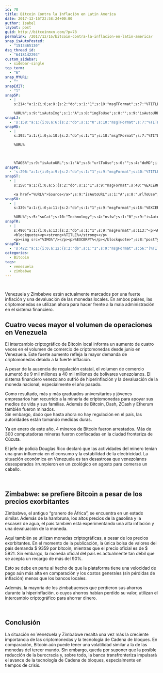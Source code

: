 ```yaml
---
id: 78
title: Bitcoin Contra la Inflación en Latin America
date: 2017-12-16T22:58:24+00:00
author: Isabel
layout: post
guid: http://bitcoinmxn.com/?p=78
permalink: /2017/12/16/bitcoin-contra-la-inflacion-en-latin-america/
snap_isAutoPosted:
  - "1513465130"
dsq_thread_id:
  - "6418142294"
custom_sidebar:
  - sidebar-single
top_term:
  - "6"
snap_MYURL:
  - ""
snapEdIT:
  - "1"
snap5P:
  - |
    s:214:"a:1:{i:0;a:8:{s:2:"do";s:1:"1";s:10:"msgTFormat";s:7:"%TITLE%";s:9:"msgFormat";s:18:"%EXCERPT%
    
    %URL%";s:9:"isAutoImg";s:1:"A";s:8:"imgToUse";s:0:"";s:9:"isAutoURL";s:1:"A";s:8:"urlToUse";s:0:"";s:4:"do5P";i:0;}}";
snapLJ:
  - 's:158:"a:1:{i:0;a:6:{s:2:"do";s:1:"0";s:10:"msgTFormat";s:7:"%TITLE%";s:9:"msgFormat";s:9:"%EXCERPT%";s:9:"isAutoURL";s:1:"A";s:8:"urlToUse";s:0:"";s:4:"doLJ";i:0;}}";'
snapMD:
  - |
    s:392:"a:1:{i:0;a:10:{s:2:"do";s:1:"1";s:10:"msgTFormat";s:7:"%TITLE%";s:9:"msgFormat";s:32:"%EXCERPT%
    
    %URL%
    
    
    
    %TAGS%";s:9:"isAutoURL";s:1:"A";s:8:"urlToUse";s:0:"";s:4:"doMD";i:0;s:8:"isPosted";s:1:"1";s:4:"pgID";s:12:"962c2061d560";s:7:"postURL";s:94:"https://medium.com/@redracer404/bitcoin-contra-la-inflaci%C3%B3n-en-latin-america-962c2061d560";s:5:"pDate";s:19:"2017-12-16 22:58:27";}}";
snapPK:
  - 's:296:"a:1:{i:0;a:9:{s:2:"do";s:1:"1";s:9:"msgFormat";s:40:"%TITLE% - %URL% #bitcoin #mexico #crypto";s:9:"isAutoURL";s:1:"A";s:8:"urlToUse";s:0:"";s:4:"doPK";i:0;s:8:"isPosted";s:1:"1";s:4:"pgID";i:1363832446;s:7:"postURL";s:30:"https://www.plurk.com/p/mjznum";s:5:"pDate";s:19:"2017-12-16 22:58:31";}}";'
snapST:
  - |
    s:158:"a:1:{i:0;a:5:{s:2:"do";s:1:"1";s:9:"msgFormat";s:40:"%EXCERPT%
    
    <a href="%URL%">Source</a>";s:9:"isAutoURL";s:1:"A";s:8:"urlToUse";s:0:"";s:4:"doST";i:0;}}";
snapSU:
  - |
    s:339:"a:1:{i:0;a:11:{s:2:"do";s:1:"1";s:9:"msgFormat";s:18:"%EXCERPT%
    
    %URL%";s:5:"suCat";s:10:"Technology";s:4:"nsfw";s:1:"0";s:9:"isAutoURL";s:1:"A";s:8:"urlToUse";s:0:"";s:4:"doSU";i:0;s:8:"isPosted";s:1:"1";s:4:"pgID";s:6:"4KJ6Uk";s:7:"postURL";s:45:"http://www.stumbleupon.com/su/4KJ6Uk/comments";s:5:"pDate";s:19:"2017-12-16 22:58:48";}}";
snapTR:
  - |
    s:490:"a:1:{i:0;a:13:{s:2:"do";s:1:"1";s:9:"msgFormat";s:113:"<p>%URL%</p>
    <blockquote><p><strong>%TITLE%</strong></p>
    <p><img src="%IMG%"/></p><p>%EXCERPT%</p></blockquote>";s:8:"postType";s:1:"T";s:10:"msgTFormat";s:7:"%TITLE%";s:9:"isAutoImg";s:1:"A";s:8:"imgToUse";s:0:"";s:9:"isAutoURL";s:1:"A";s:8:"urlToUse";s:0:"";s:4:"doTR";i:0;s:8:"isPosted";s:1:"1";s:4:"pgID";i:168619778508;s:7:"postURL";s:46:"http://bitcoinmxn.tumblr.com/post/168619778508";s:5:"pDate";s:19:"2017-12-16 22:58:50";}}";
snapTW:
  - 's:422:"a:1:{i:0;a:12:{s:2:"do";s:1:"1";s:9:"msgFormat";s:56:"(%TITLE%) - %URL% #bitcoinmxn #espanolbitcoin #bitcoinla";s:8:"attchImg";s:1:"1";s:9:"isAutoImg";s:1:"A";s:8:"imgToUse";s:0:"";s:9:"isAutoURL";s:1:"A";s:8:"urlToUse";s:0:"";s:4:"doTW";i:0;s:8:"isPosted";s:1:"1";s:4:"pgID";s:18:"942167167579119616";s:7:"postURL";s:57:"https://twitter.com/mxn_bitcoin/status/942167167579119616";s:5:"pDate";s:19:"2017-12-16 22:58:51";}}";'
categories:
  - Bitcoin
tags:
  - venezuela
  - zimbabwe
---
```

&nbsp;

Venezuela y Zimbabwe están actualmente marcados por una fuerte inflación y una devaluación de las monedas locales. En ambos países, las criptomonedas se utilizan ahora para hacer frente a la mala administración en el sistema financiero.

## Cuatro veces mayor el volumen de operaciones en Venezuela

El intercambio criptográfico de Bitcoin local informa un aumento de cuatro veces en el volumen de comercio de criptomonedas desde junio en Venezuela. Este fuerte aumento refleja la mayor demanda de criptomonedas debido a la fuerte inflación.

A pesar de la ausencia de regulación estatal, el volumen de comercio aumentó de 9 mil millones a 40 mil millones de bolívares venezolanos. El sistema financiero venezolano sufrió de hiperinflación y la devaluación de la moneda nacional, especialmente el año pasado.

Como resultado, más y más graduados universitarios y jóvenes empresarios han recurrido a la minería de criptomonedas para apoyar sus medios de vida y sus familias. Además de Bitcoin, Dash, ZCash y Etherum también fueron minados.  
Sin embargo, dado que hasta ahora no hay regulación en el país, las autoridades están tomando medidas duras.

Ya en enero de este año, 4 mineros de Bitcoin fueron arrestados. Más de 300 computadoras mineras fueron confiscadas en la ciudad fronteriza de Cúcuta.

El jefe de policía Douglas Rico declaró que las actividades del minero tenían una gran influencia en el consumo y la estabilidad de la electricidad. La situación económica en Venezuela es tan desastrosa que venezolanos desesperados irrumpieron en un zoológico en agosto para comerse un caballo.

&nbsp;

## Zimbabwe: se prefiere Bitcoin a pesar de los precios exorbitantes

Zimbabwe, el antiguo &#8220;granero de África&#8221;, se encuentra en un estado similar. Además de la hambruna, los altos precios de la gasolina y la escasez de agua, el país también está experimentando una alta inflación y una devaluación de la moneda.

Aquí también se utilizan monedas criptográficas, a pesar de los precios exorbitantes. En el momento de la publicación, la única bolsa de valores del país demanda $ 9359 por bitcoin, mientras que el precio oficial es de $ 5921. Sin embargo, la moneda oficial del país es actualmente tan débil que se acepta un recargo de más del 90%.

Esto se debe en parte al hecho de que la plataforma tiene una velocidad de pago aún más alta en comparación y los costos generales (sin pérdidas de inflación) menos que los bancos locales.

Además, la mayoría de los zimbabuenses que perdieron sus ahorros durante la hiperinflación, o cuyos ahorros habían perdido su valor, utilizan el intercambio criptográfico para ahorrar dinero.

&nbsp;

## Conclusión

La situación en Venezuela y Zimbabwe resalta una vez más la creciente importancia de las criptomonedas y la tecnología de Cadena de bloques. En comparación, Bitcoin aún puede tener una volatilidad similar a la de las monedas del tercer mundo. Sin embargo, queda por suponer que la posible reducción de la burocracia y, sobre todo, la banca transfronteriza impulsará el avance de la tecnología de Cadena de bloques, especialmente en tiempos de crisis.